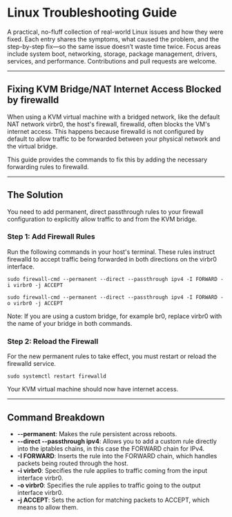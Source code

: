 # Linux Troubleshooting Guide

A practical, no-fluff collection of real-world Linux issues and how they were fixed. Each entry shares the symptoms, what caused the problem, and the step-by-step fix—so the same issue doesn’t waste time twice. Focus areas include system boot, networking, storage, package management, drivers, services, and performance. Contributions and pull requests are welcome.

---

## Fixing KVM Bridge/NAT Internet Access Blocked by firewalld

When using a KVM virtual machine with a bridged network, like the default NAT network virbr0, the host's firewall, firewalld, often blocks the VM's internet access. This happens because firewalld is not configured by default to allow traffic to be forwarded between your physical network and the virtual bridge.

This guide provides the commands to fix this by adding the necessary forwarding rules to firewalld.

---

## The Solution

You need to add permanent, direct passthrough rules to your firewall configuration to explicitly allow traffic to and from the KVM bridge.

### Step 1: Add Firewall Rules

Run the following commands in your host's terminal. These rules instruct firewalld to accept traffic being forwarded in both directions on the virbr0 interface.

`sudo firewall-cmd --permanent --direct --passthrough ipv4 -I FORWARD -i virbr0 -j ACCEPT`

`sudo firewall-cmd --permanent --direct --passthrough ipv4 -I FORWARD -o virbr0 -j ACCEPT`

Note: If you are using a custom bridge, for example br0, replace virbr0 with the name of your bridge in both commands.

### Step 2: Reload the Firewall

For the new permanent rules to take effect, you must restart or reload the firewalld service.

`sudo systemctl restart firewalld`

Your KVM virtual machine should now have internet access.

---

## Command Breakdown

* **--permanent**: Makes the rule persistent across reboots.
* **--direct --passthrough ipv4**: Allows you to add a custom rule directly into the iptables chains, in this case the FORWARD chain for IPv4.
* **-I FORWARD**: Inserts the rule into the FORWARD chain, which handles packets being routed through the host.
* **-i virbr0**: Specifies the rule applies to traffic coming from the input interface virbr0.
* **-o virbr0**: Specifies the rule applies to traffic going to the output interface virbr0.
* **-j ACCEPT**: Sets the action for matching packets to ACCEPT, which means to allow them.
